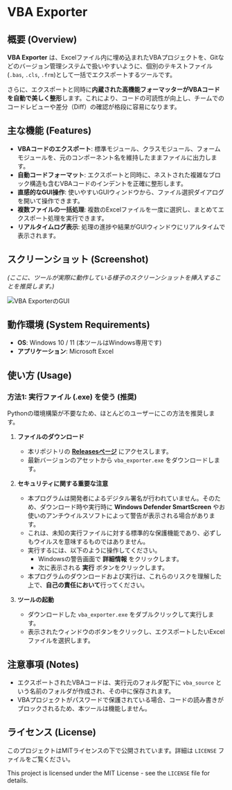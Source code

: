 # VBA Exporter

## 概要 (Overview)

**VBA Exporter** は、Excelファイル内に埋め込まれたVBAプロジェクトを、Gitなどのバージョン管理システムで扱いやすいように、個別のテキストファイル (`.bas`, `.cls`, `.frm`)として一括でエクスポートするツールです。

さらに、エクスポートと同時に**内蔵された高機能フォーマッターがVBAコードを自動で美しく整形**します。これにより、コードの可読性が向上し、チームでのコードレビューや差分（Diff）の確認が格段に容易になります。

## 主な機能 (Features)

-   **VBAコードのエクスポート**: 標準モジュール、クラスモジュール、フォームモジュールを、元のコンポーネント名を維持したままファイルに出力します。
-   **自動コードフォーマット**: エクスポートと同時に、ネストされた複雑なブロック構造も含むVBAコードのインデントを正確に整形します。
-   **直感的なGUI操作**: 使いやすいGUIウィンドウから、ファイル選択ダイアログを開いて操作できます。
-   **複数ファイルの一括処理**: 複数のExcelファイルを一度に選択し、まとめてエクスポート処理を実行できます。
-   **リアルタイムログ表示**: 処理の進捗や結果がGUIウィンドウにリアルタイムで表示されます。

## スクリーンショット (Screenshot)

*(ここに、ツールが実際に動作している様子のスクリーンショットを挿入することを推奨します。)*

![VBA ExporterのGUI](https://placehold.jp/450x300.png?text=GUIのスクリーンショットを挿入)

## 動作環境 (System Requirements)

-   **OS**: Windows 10 / 11 (本ツールはWindows専用です)
-   **アプリケーション**: Microsoft Excel

## 使い方 (Usage)

### 方法1: 実行ファイル (.exe) を使う (推奨)

Pythonの環境構築が不要なため、ほとんどのユーザーにこの方法を推奨します。

1.  **ファイルのダウンロード**
    -   本リポジトリの [**Releasesページ**](https://github.com/TC-AJINORI/Py-VBA-Formatter-Suite/tree/main/_Releases) にアクセスします。
    -   最新バージョンのアセットから `vba_exporter.exe` をダウンロードします。

2.  **セキュリティに関する重要な注意**
    -   本プログラムは開発者によるデジタル署名が行われていません。そのため、ダウンロード時や実行時に **Windows Defender SmartScreen** やお使いのアンチウイルスソフトによって警告が表示される場合があります。
    -   これは、未知の実行ファイルに対する標準的な保護機能であり、必ずしもウイルスを意味するものではありません。
    -   実行するには、以下のように操作してください。
        -   Windowsの警告画面で **詳細情報** をクリックします。
        -   次に表示される **実行** ボタンをクリックします。
    -   本プログラムのダウンロードおよび実行は、これらのリスクを理解した上で、**自己の責任において**行ってください。

3.  **ツールの起動**
    -   ダウンロードした `vba_exporter.exe` をダブルクリックして実行します。
    -   表示されたウィンドウのボタンをクリックし、エクスポートしたいExcelファイルを選択します。

## 注意事項 (Notes)

-   エクスポートされたVBAコードは、実行元のフォルダ配下に `vba_source` という名前のフォルダが作成され、その中に保存されます。
-   VBAプロジェクトがパスワードで保護されている場合、コードの読み書きがブロックされるため、本ツールは機能しません。

## ライセンス (License)

このプロジェクトはMITライセンスの下で公開されています。詳細は `LICENSE` ファイルをご覧ください。

This project is licensed under the MIT License - see the `LICENSE` file for details.
